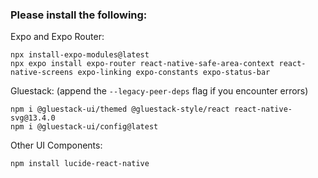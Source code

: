### Please install the following:
Expo and Expo Router:
```
npx install-expo-modules@latest
npx expo install expo-router react-native-safe-area-context react-native-screens expo-linking expo-constants expo-status-bar
```
Gluestack: (append the `--legacy-peer-deps` flag if you encounter errors)
```
npm i @gluestack-ui/themed @gluestack-style/react react-native-svg@13.4.0
npm i @gluestack-ui/config@latest
```
Other UI Components:
```
npm install lucide-react-native
```
